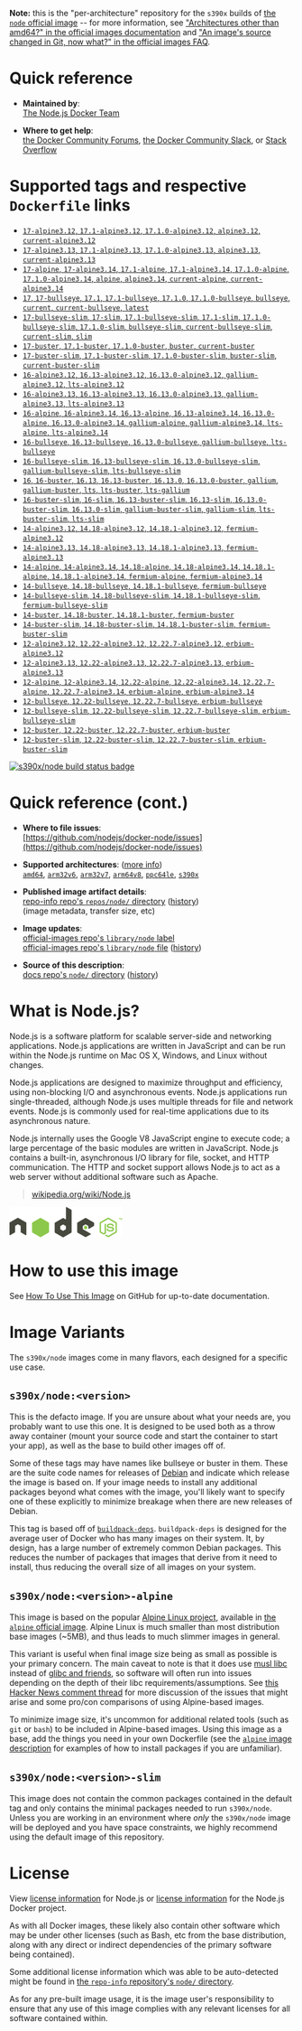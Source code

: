 <!--

********************************************************************************

WARNING:

    DO NOT EDIT "node/README.md"

    IT IS AUTO-GENERATED

    (from the other files in "node/" combined with a set of templates)

********************************************************************************

-->

**Note:** this is the "per-architecture" repository for the `s390x` builds of [the `node` official image](https://hub.docker.com/_/node) -- for more information, see ["Architectures other than amd64?" in the official images documentation](https://github.com/docker-library/official-images#architectures-other-than-amd64) and ["An image's source changed in Git, now what?" in the official images FAQ](https://github.com/docker-library/faq#an-images-source-changed-in-git-now-what).

# Quick reference

-	**Maintained by**:  
	[The Node.js Docker Team](https://github.com/nodejs/docker-node)

-	**Where to get help**:  
	[the Docker Community Forums](https://forums.docker.com/), [the Docker Community Slack](https://dockr.ly/slack), or [Stack Overflow](https://stackoverflow.com/search?tab=newest&q=docker)

# Supported tags and respective `Dockerfile` links

-	[`17-alpine3.12`, `17.1-alpine3.12`, `17.1.0-alpine3.12`, `alpine3.12`, `current-alpine3.12`](https://github.com/nodejs/docker-node/blob/ef329f2c98916eca9a913774788b576573bd8aff/17/alpine3.12/Dockerfile)
-	[`17-alpine3.13`, `17.1-alpine3.13`, `17.1.0-alpine3.13`, `alpine3.13`, `current-alpine3.13`](https://github.com/nodejs/docker-node/blob/ef329f2c98916eca9a913774788b576573bd8aff/17/alpine3.13/Dockerfile)
-	[`17-alpine`, `17-alpine3.14`, `17.1-alpine`, `17.1-alpine3.14`, `17.1.0-alpine`, `17.1.0-alpine3.14`, `alpine`, `alpine3.14`, `current-alpine`, `current-alpine3.14`](https://github.com/nodejs/docker-node/blob/ef329f2c98916eca9a913774788b576573bd8aff/17/alpine3.14/Dockerfile)
-	[`17`, `17-bullseye`, `17.1`, `17.1-bullseye`, `17.1.0`, `17.1.0-bullseye`, `bullseye`, `current`, `current-bullseye`, `latest`](https://github.com/nodejs/docker-node/blob/ef329f2c98916eca9a913774788b576573bd8aff/17/bullseye/Dockerfile)
-	[`17-bullseye-slim`, `17-slim`, `17.1-bullseye-slim`, `17.1-slim`, `17.1.0-bullseye-slim`, `17.1.0-slim`, `bullseye-slim`, `current-bullseye-slim`, `current-slim`, `slim`](https://github.com/nodejs/docker-node/blob/ef329f2c98916eca9a913774788b576573bd8aff/17/bullseye-slim/Dockerfile)
-	[`17-buster`, `17.1-buster`, `17.1.0-buster`, `buster`, `current-buster`](https://github.com/nodejs/docker-node/blob/ef329f2c98916eca9a913774788b576573bd8aff/17/buster/Dockerfile)
-	[`17-buster-slim`, `17.1-buster-slim`, `17.1.0-buster-slim`, `buster-slim`, `current-buster-slim`](https://github.com/nodejs/docker-node/blob/ef329f2c98916eca9a913774788b576573bd8aff/17/buster-slim/Dockerfile)
-	[`16-alpine3.12`, `16.13-alpine3.12`, `16.13.0-alpine3.12`, `gallium-alpine3.12`, `lts-alpine3.12`](https://github.com/nodejs/docker-node/blob/d146f71011bc87d739c9ed3e2820726af7d75417/16/alpine3.12/Dockerfile)
-	[`16-alpine3.13`, `16.13-alpine3.13`, `16.13.0-alpine3.13`, `gallium-alpine3.13`, `lts-alpine3.13`](https://github.com/nodejs/docker-node/blob/d146f71011bc87d739c9ed3e2820726af7d75417/16/alpine3.13/Dockerfile)
-	[`16-alpine`, `16-alpine3.14`, `16.13-alpine`, `16.13-alpine3.14`, `16.13.0-alpine`, `16.13.0-alpine3.14`, `gallium-alpine`, `gallium-alpine3.14`, `lts-alpine`, `lts-alpine3.14`](https://github.com/nodejs/docker-node/blob/d146f71011bc87d739c9ed3e2820726af7d75417/16/alpine3.14/Dockerfile)
-	[`16-bullseye`, `16.13-bullseye`, `16.13.0-bullseye`, `gallium-bullseye`, `lts-bullseye`](https://github.com/nodejs/docker-node/blob/d146f71011bc87d739c9ed3e2820726af7d75417/16/bullseye/Dockerfile)
-	[`16-bullseye-slim`, `16.13-bullseye-slim`, `16.13.0-bullseye-slim`, `gallium-bullseye-slim`, `lts-bullseye-slim`](https://github.com/nodejs/docker-node/blob/d146f71011bc87d739c9ed3e2820726af7d75417/16/bullseye-slim/Dockerfile)
-	[`16`, `16-buster`, `16.13`, `16.13-buster`, `16.13.0`, `16.13.0-buster`, `gallium`, `gallium-buster`, `lts`, `lts-buster`, `lts-gallium`](https://github.com/nodejs/docker-node/blob/d146f71011bc87d739c9ed3e2820726af7d75417/16/buster/Dockerfile)
-	[`16-buster-slim`, `16-slim`, `16.13-buster-slim`, `16.13-slim`, `16.13.0-buster-slim`, `16.13.0-slim`, `gallium-buster-slim`, `gallium-slim`, `lts-buster-slim`, `lts-slim`](https://github.com/nodejs/docker-node/blob/d146f71011bc87d739c9ed3e2820726af7d75417/16/buster-slim/Dockerfile)
-	[`14-alpine3.12`, `14.18-alpine3.12`, `14.18.1-alpine3.12`, `fermium-alpine3.12`](https://github.com/nodejs/docker-node/blob/3101ce6b5b3a0308b58d464eef141e0043c3bf5b/14/alpine3.12/Dockerfile)
-	[`14-alpine3.13`, `14.18-alpine3.13`, `14.18.1-alpine3.13`, `fermium-alpine3.13`](https://github.com/nodejs/docker-node/blob/3101ce6b5b3a0308b58d464eef141e0043c3bf5b/14/alpine3.13/Dockerfile)
-	[`14-alpine`, `14-alpine3.14`, `14.18-alpine`, `14.18-alpine3.14`, `14.18.1-alpine`, `14.18.1-alpine3.14`, `fermium-alpine`, `fermium-alpine3.14`](https://github.com/nodejs/docker-node/blob/3101ce6b5b3a0308b58d464eef141e0043c3bf5b/14/alpine3.14/Dockerfile)
-	[`14-bullseye`, `14.18-bullseye`, `14.18.1-bullseye`, `fermium-bullseye`](https://github.com/nodejs/docker-node/blob/3101ce6b5b3a0308b58d464eef141e0043c3bf5b/14/bullseye/Dockerfile)
-	[`14-bullseye-slim`, `14.18-bullseye-slim`, `14.18.1-bullseye-slim`, `fermium-bullseye-slim`](https://github.com/nodejs/docker-node/blob/3101ce6b5b3a0308b58d464eef141e0043c3bf5b/14/bullseye-slim/Dockerfile)
-	[`14-buster`, `14.18-buster`, `14.18.1-buster`, `fermium-buster`](https://github.com/nodejs/docker-node/blob/3101ce6b5b3a0308b58d464eef141e0043c3bf5b/14/buster/Dockerfile)
-	[`14-buster-slim`, `14.18-buster-slim`, `14.18.1-buster-slim`, `fermium-buster-slim`](https://github.com/nodejs/docker-node/blob/3101ce6b5b3a0308b58d464eef141e0043c3bf5b/14/buster-slim/Dockerfile)
-	[`12-alpine3.12`, `12.22-alpine3.12`, `12.22.7-alpine3.12`, `erbium-alpine3.12`](https://github.com/nodejs/docker-node/blob/3101ce6b5b3a0308b58d464eef141e0043c3bf5b/12/alpine3.12/Dockerfile)
-	[`12-alpine3.13`, `12.22-alpine3.13`, `12.22.7-alpine3.13`, `erbium-alpine3.13`](https://github.com/nodejs/docker-node/blob/3101ce6b5b3a0308b58d464eef141e0043c3bf5b/12/alpine3.13/Dockerfile)
-	[`12-alpine`, `12-alpine3.14`, `12.22-alpine`, `12.22-alpine3.14`, `12.22.7-alpine`, `12.22.7-alpine3.14`, `erbium-alpine`, `erbium-alpine3.14`](https://github.com/nodejs/docker-node/blob/3101ce6b5b3a0308b58d464eef141e0043c3bf5b/12/alpine3.14/Dockerfile)
-	[`12-bullseye`, `12.22-bullseye`, `12.22.7-bullseye`, `erbium-bullseye`](https://github.com/nodejs/docker-node/blob/3101ce6b5b3a0308b58d464eef141e0043c3bf5b/12/bullseye/Dockerfile)
-	[`12-bullseye-slim`, `12.22-bullseye-slim`, `12.22.7-bullseye-slim`, `erbium-bullseye-slim`](https://github.com/nodejs/docker-node/blob/3101ce6b5b3a0308b58d464eef141e0043c3bf5b/12/bullseye-slim/Dockerfile)
-	[`12-buster`, `12.22-buster`, `12.22.7-buster`, `erbium-buster`](https://github.com/nodejs/docker-node/blob/3101ce6b5b3a0308b58d464eef141e0043c3bf5b/12/buster/Dockerfile)
-	[`12-buster-slim`, `12.22-buster-slim`, `12.22.7-buster-slim`, `erbium-buster-slim`](https://github.com/nodejs/docker-node/blob/3101ce6b5b3a0308b58d464eef141e0043c3bf5b/12/buster-slim/Dockerfile)

[![s390x/node build status badge](https://img.shields.io/jenkins/s/https/doi-janky.infosiftr.net/job/multiarch/job/s390x/job/node.svg?label=s390x/node%20%20build%20job)](https://doi-janky.infosiftr.net/job/multiarch/job/s390x/job/node/)

# Quick reference (cont.)

-	**Where to file issues**:  
	[https://github.com/nodejs/docker-node/issues](https://github.com/nodejs/docker-node/issues)

-	**Supported architectures**: ([more info](https://github.com/docker-library/official-images#architectures-other-than-amd64))  
	[`amd64`](https://hub.docker.com/r/amd64/node/), [`arm32v6`](https://hub.docker.com/r/arm32v6/node/), [`arm32v7`](https://hub.docker.com/r/arm32v7/node/), [`arm64v8`](https://hub.docker.com/r/arm64v8/node/), [`ppc64le`](https://hub.docker.com/r/ppc64le/node/), [`s390x`](https://hub.docker.com/r/s390x/node/)

-	**Published image artifact details**:  
	[repo-info repo's `repos/node/` directory](https://github.com/docker-library/repo-info/blob/master/repos/node) ([history](https://github.com/docker-library/repo-info/commits/master/repos/node))  
	(image metadata, transfer size, etc)

-	**Image updates**:  
	[official-images repo's `library/node` label](https://github.com/docker-library/official-images/issues?q=label%3Alibrary%2Fnode)  
	[official-images repo's `library/node` file](https://github.com/docker-library/official-images/blob/master/library/node) ([history](https://github.com/docker-library/official-images/commits/master/library/node))

-	**Source of this description**:  
	[docs repo's `node/` directory](https://github.com/docker-library/docs/tree/master/node) ([history](https://github.com/docker-library/docs/commits/master/node))

# What is Node.js?

Node.js is a software platform for scalable server-side and networking applications. Node.js applications are written in JavaScript and can be run within the Node.js runtime on Mac OS X, Windows, and Linux without changes.

Node.js applications are designed to maximize throughput and efficiency, using non-blocking I/O and asynchronous events. Node.js applications run single-threaded, although Node.js uses multiple threads for file and network events. Node.js is commonly used for real-time applications due to its asynchronous nature.

Node.js internally uses the Google V8 JavaScript engine to execute code; a large percentage of the basic modules are written in JavaScript. Node.js contains a built-in, asynchronous I/O library for file, socket, and HTTP communication. The HTTP and socket support allows Node.js to act as a web server without additional software such as Apache.

> [wikipedia.org/wiki/Node.js](https://en.wikipedia.org/wiki/Node.js)

![logo](https://raw.githubusercontent.com/docker-library/docs/01c12653951b2fe592c1f93a13b4e289ada0e3a1/node/logo.png)

# How to use this image

See [How To Use This Image](https://github.com/nodejs/docker-node/blob/master/README.md#how-to-use-this-image) on GitHub for up-to-date documentation.

# Image Variants

The `s390x/node` images come in many flavors, each designed for a specific use case.

## `s390x/node:<version>`

This is the defacto image. If you are unsure about what your needs are, you probably want to use this one. It is designed to be used both as a throw away container (mount your source code and start the container to start your app), as well as the base to build other images off of.

Some of these tags may have names like bullseye or buster in them. These are the suite code names for releases of [Debian](https://wiki.debian.org/DebianReleases) and indicate which release the image is based on. If your image needs to install any additional packages beyond what comes with the image, you'll likely want to specify one of these explicitly to minimize breakage when there are new releases of Debian.

This tag is based off of [`buildpack-deps`](https://hub.docker.com/_/buildpack-deps/). `buildpack-deps` is designed for the average user of Docker who has many images on their system. It, by design, has a large number of extremely common Debian packages. This reduces the number of packages that images that derive from it need to install, thus reducing the overall size of all images on your system.

## `s390x/node:<version>-alpine`

This image is based on the popular [Alpine Linux project](https://alpinelinux.org), available in [the `alpine` official image](https://hub.docker.com/_/alpine). Alpine Linux is much smaller than most distribution base images (~5MB), and thus leads to much slimmer images in general.

This variant is useful when final image size being as small as possible is your primary concern. The main caveat to note is that it does use [musl libc](https://musl.libc.org) instead of [glibc and friends](https://www.etalabs.net/compare_libcs.html), so software will often run into issues depending on the depth of their libc requirements/assumptions. See [this Hacker News comment thread](https://news.ycombinator.com/item?id=10782897) for more discussion of the issues that might arise and some pro/con comparisons of using Alpine-based images.

To minimize image size, it's uncommon for additional related tools (such as `git` or `bash`) to be included in Alpine-based images. Using this image as a base, add the things you need in your own Dockerfile (see the [`alpine` image description](https://hub.docker.com/_/alpine/) for examples of how to install packages if you are unfamiliar).

## `s390x/node:<version>-slim`

This image does not contain the common packages contained in the default tag and only contains the minimal packages needed to run `s390x/node`. Unless you are working in an environment where *only* the `s390x/node` image will be deployed and you have space constraints, we highly recommend using the default image of this repository.

# License

View [license information](https://github.com/nodejs/node/blob/master/LICENSE) for Node.js or [license information](https://github.com/nodejs/docker-node/blob/master/LICENSE) for the Node.js Docker project.

As with all Docker images, these likely also contain other software which may be under other licenses (such as Bash, etc from the base distribution, along with any direct or indirect dependencies of the primary software being contained).

Some additional license information which was able to be auto-detected might be found in [the `repo-info` repository's `node/` directory](https://github.com/docker-library/repo-info/tree/master/repos/node).

As for any pre-built image usage, it is the image user's responsibility to ensure that any use of this image complies with any relevant licenses for all software contained within.
